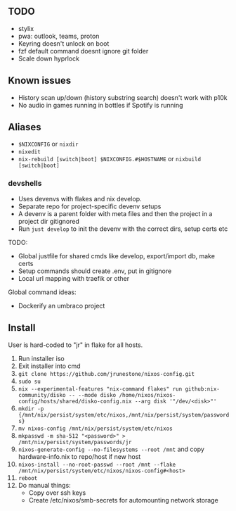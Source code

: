 ## TODO
* stylix
* pwa: outlook, teams, proton
* Keyring doesn't unlock on boot
* fzf default command doesnt ignore git folder
* Scale down hyprlock

## Known issues
* History scan up/down (history substring search) doesn't work with p10k
* No audio in games running in bottles if Spotify is running

## Aliases
* `$NIXCONFIG` or `nixdir`
* `nixedit`
* `nix-rebuild [switch|boot] $NIXCONFIG.#$HOSTNAME` or `nixbuild [switch|boot]`

### devshells
* Uses devenvs with flakes and nix develop.
* Separate repo for project-specific devenv setups
* A devenv is a parent folder with meta files and then the project in a project dir gitignored
* Run `just develop` to init the devenv with the correct dirs, setup certs etc

TODO:
* Global justfile for shared cmds like develop, export/import db, make certs
* Setup commands should create .env, put in gitignore
* Local url mapping with traefik or other

Global command ideas:
* Dockerify an umbraco project

## Install
User is hard-coded to "jr" in flake for all hosts.

1. Run installer iso
2. Exit installer into cmd
3. `git clone https://github.com/jrunestone/nixos-config.git`
4. `sudo su`
5. `nix --experimental-features "nix-command flakes" run github:nix-community/disko -- --mode disko /home/nixos/nixos-config/hosts/shared/disko-config.nix --arg disk '"/dev/<disk>"'`
6. `mkdir -p {/mnt/nix/persist/system/etc/nixos,/mnt/nix/persist/system/passwords}`
7. `mv nixos-config /mnt/nix/persist/system/etc/nixos`
8. `mkpasswd -m sha-512 "<password>" > /mnt/nix/persist/system/passwords/jr`
9. `nixos-generate-config --no-filesystems --root /mnt` and copy hardware-info.nix to repo/host if new host
10. `nixos-install --no-root-passwd --root /mnt --flake /mnt/nix/persist/system/etc/nixos/nixos-config#<host>`
11. `reboot`
12. Do manual things:
    * Copy over ssh keys
    * Create /etc/nixos/smb-secrets for automounting network storage
